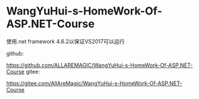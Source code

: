 # WangYuHui-s-HomeWork-Of-ASP.NET-Course

使用.net framework 4.6.2以保证VS2017可以运行

github:

https://github.com/ALLAREMAGIC/WangYuHui-s-HomeWork-Of-ASP.NET-Course
gitee:

https://gitee.com/AllAreMagic/WangYuHui-s-HomeWork-Of-ASP.NET-Course